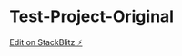 # Test-Project-Original

[Edit on StackBlitz ⚡️](https://stackblitz.com/edit/web-platform-galaxfreelance-qukqrk)